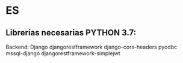 # ES

## Librerías necesarias PYTHON 3.7:
Backend:
Django
djangorestframework
django-cors-headers
pyodbc
mssql-django
djangorestframework-simplejwt

